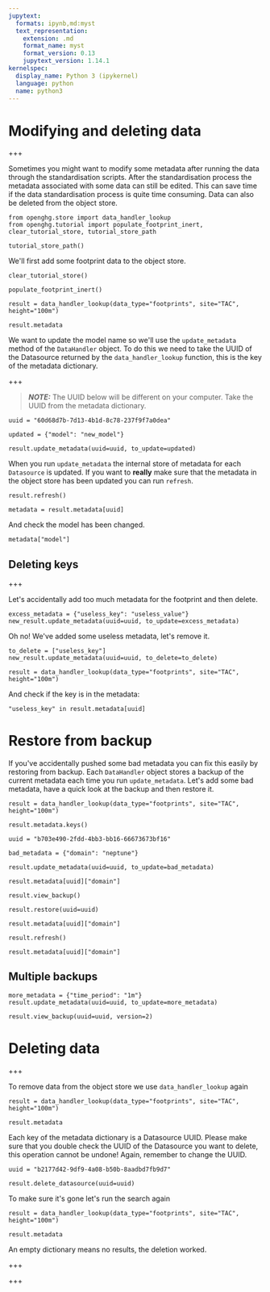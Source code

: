 ```yaml
---
jupytext:
  formats: ipynb,md:myst
  text_representation:
    extension: .md
    format_name: myst
    format_version: 0.13
    jupytext_version: 1.14.1
kernelspec:
  display_name: Python 3 (ipykernel)
  language: python
  name: python3
---
```


# Modifying and deleting data

+++

Sometimes you might want to modify some metadata after running the data through the standardisation scripts.
After the standardisation process the metadata associated with some data can still be edited. This can save
time if the data standardisation process is quite time consuming. Data can also be deleted from the object store.

```{code-cell} ipython3
from openghg.store import data_handler_lookup
from openghg.tutorial import populate_footprint_inert, clear_tutorial_store, tutorial_store_path
```

```{code-cell} ipython3
tutorial_store_path()
```

We'll first add some footprint data to the object store.

```{code-cell} ipython3
clear_tutorial_store()
```

```{code-cell} ipython3
populate_footprint_inert()
```

```{code-cell} ipython3
result = data_handler_lookup(data_type="footprints", site="TAC", height="100m")
```

```{code-cell} ipython3
result.metadata
```

We want to update the model name so we'll use the ``update_metadata`` method of the ``DataHandler`` object. To do this we need to take the
UUID of the Datasource returned by the ``data_handler_lookup`` function, this is the key of the metadata dictionary.

+++

> **_NOTE:_**  The UUID below will be different on your computer. Take the UUID from the metadata dictionary.

```{code-cell} ipython3
uuid = "60d68d7b-7d13-4b1d-8c78-237f9f7a0dea"
```

```{code-cell} ipython3
updated = {"model": "new_model"}

result.update_metadata(uuid=uuid, to_update=updated)
```

When you run `update_metadata` the internal store of metadata for each `Datasource` is updated. If you want to **really** make sure that the metadata in the object store has been updated you can run `refresh`.

```{code-cell} ipython3
result.refresh()
```

```{code-cell} ipython3
metadata = result.metadata[uuid]
```

And check the model has been changed.

```{code-cell} ipython3
metadata["model"]
```

## Deleting keys

+++

Let's accidentally add too much metadata for the footprint and then delete.

```{code-cell} ipython3
excess_metadata = {"useless_key": "useless_value"}
new_result.update_metadata(uuid=uuid, to_update=excess_metadata)
```

Oh no! We've added some useless metadata, let's remove it.

```{code-cell} ipython3
to_delete = ["useless_key"]
new_result.update_metadata(uuid=uuid, to_delete=to_delete)
```

```{code-cell} ipython3
result = data_handler_lookup(data_type="footprints", site="TAC", height="100m")
```

And check if the key is in the metadata:

```{code-cell} ipython3
"useless_key" in result.metadata[uuid]
```

# Restore from backup

If you've accidentally pushed some bad metadata you can fix this easily by restoring from backup. Each `DataHandler` object stores a backup of the current metadata each time you run `update_metadata`. Let's add some bad metadata, have a quick look at the backup and then restore it.

```{code-cell} ipython3
result = data_handler_lookup(data_type="footprints", site="TAC", height="100m")
```

```{code-cell} ipython3
result.metadata.keys()
```

```{code-cell} ipython3
uuid = "b703e490-2fdd-4bb3-bb16-66673673bf16"
```

```{code-cell} ipython3
bad_metadata = {"domain": "neptune"}
```

```{code-cell} ipython3
result.update_metadata(uuid=uuid, to_update=bad_metadata)
```

```{code-cell} ipython3
result.metadata[uuid]["domain"]
```

```{code-cell} ipython3
result.view_backup()
```

```{code-cell} ipython3
result.restore(uuid=uuid)
```

```{code-cell} ipython3
result.metadata[uuid]["domain"]
```

```{code-cell} ipython3
result.refresh()
```

```{code-cell} ipython3
result.metadata[uuid]["domain"]
```

## Multiple backups

```{code-cell} ipython3
more_metadata = {"time_period": "1m"}
result.update_metadata(uuid=uuid, to_update=more_metadata)
```

```{code-cell} ipython3
result.view_backup(uuid=uuid, version=2)
```

# Deleting data

+++

To remove data from the object store we use `data_handler_lookup` again

```{code-cell} ipython3
result = data_handler_lookup(data_type="footprints", site="TAC", height="100m")
```

```{code-cell} ipython3
result.metadata
```

Each key of the metadata dictionary is a Datasource UUID. Please make sure that you double check the UUID of the Datasource you want to delete, this operation cannot be undone! Again, remember to change the UUID.

```{code-cell} ipython3
uuid = "b2177d42-9df9-4a08-b50b-8aadbd7fb9d7"
```

```{code-cell} ipython3
result.delete_datasource(uuid=uuid)
```

To make sure it's gone let's run the search again

```{code-cell} ipython3
result = data_handler_lookup(data_type="footprints", site="TAC", height="100m")
```

```{code-cell} ipython3
result.metadata
```

An empty dictionary means no results, the deletion worked.

+++



+++



```{code-cell} ipython3

```
